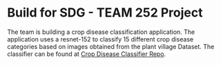 # Build for SDG - TEAM 252 Project
The team is building a crop disease classification application. The application uses a resnet-152 to classify 15 different crop disease categories based on images obtained from the plant village Dataset.
The classifier can be found at [Crop Disease Classifier Repo](https://github.com/bngaruiya/CropDiseaseClassifier).